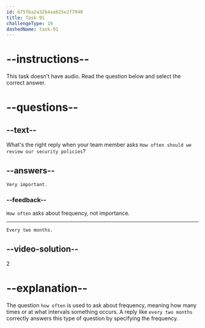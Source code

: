 ```yaml
---
id: 675fba2a32b4aa625e2f7940
title: Task 91
challengeType: 19
dashedName: task-91
---
```


<!-- SPEAKING -->

# --instructions--

This task doesn't have audio. Read the question below and select the correct answer.

# --questions--

## --text--

What's the right reply when your team member asks `How often should we review our security policies`?

## --answers--

`Very important.`

### --feedback--

`How often` asks about frequency, not importance.

---

`Every two months.`

## --video-solution--

2

# --explanation--

The question `how often` is used to ask about frequency, meaning how many times or at what intervals something occurs. A reply like `every two months` correctly answers this type of question by specifying the frequency.
